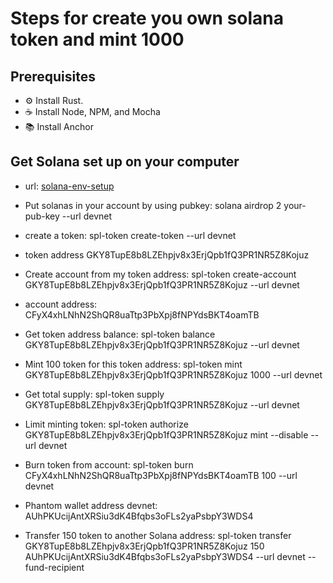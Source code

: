 # Steps for create you own solana token and mint 1000

## Prerequisites

- ⚙️ Install Rust.
- ☕️ Install Node, NPM, and Mocha
- 📚 Install Anchor

## Get Solana set up on your computer

- url: [solana-env-setup](https://github.com/LearnWithArjun/solana-env-setup)

- Put solanas in your account by using pubkey: solana airdrop 2 your-pub-key --url devnet

- create a token: spl-token create-token --url devnet

- token address GKY8TupE8b8LZEhpjv8x3ErjQpb1fQ3PR1NR5Z8Kojuz

- Create account from my token address: spl-token create-account GKY8TupE8b8LZEhpjv8x3ErjQpb1fQ3PR1NR5Z8Kojuz --url devnet

- account address: CFyX4xhLNhN2ShQR8uaTtp3PbXpj8fNPYdsBKT4oamTB

- Get token address balance: spl-token balance GKY8TupE8b8LZEhpjv8x3ErjQpb1fQ3PR1NR5Z8Kojuz --url devnet

- Mint 100 token for this token address: spl-token mint GKY8TupE8b8LZEhpjv8x3ErjQpb1fQ3PR1NR5Z8Kojuz 1000 --url devnet

- Get total supply: spl-token supply GKY8TupE8b8LZEhpjv8x3ErjQpb1fQ3PR1NR5Z8Kojuz --url devnet

- Limit minting token: spl-token authorize GKY8TupE8b8LZEhpjv8x3ErjQpb1fQ3PR1NR5Z8Kojuz mint --disable --url devnet

- Burn token from account: spl-token burn CFyX4xhLNhN2ShQR8uaTtp3PbXpj8fNPYdsBKT4oamTB 100 --url devnet

- Phantom wallet address devnet: AUhPKUcijAntXRSiu3dK4Bfqbs3oFLs2yaPsbpY3WDS4

- Transfer 150 token to another Solana address: spl-token transfer GKY8TupE8b8LZEhpjv8x3ErjQpb1fQ3PR1NR5Z8Kojuz 150 AUhPKUcijAntXRSiu3dK4Bfqbs3oFLs2yaPsbpY3WDS4 --url devnet --fund-recipient
